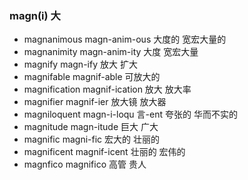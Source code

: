 ### magn(i)  大

- magnanimous magn-anim-ous 大度的 宽宏大量的 
- magnanimity magn-anim-ity  大度 宽宏大量
- magnify magn-ify 放大 扩大
- magnifable  magnif-able 可放大的
- magnification magnif-ication 放大 放大率
- magnifier magnif-ier  放大镜 放大器
- magniloquent magn-i-loqu 言-ent 夸张的 华而不实的
- magnitude magn-itude  巨大 广大
- magnific magni-fic 宏大的 壮丽的 
- magnificent magnif-icent  壮丽的 宏伟的
- magnfico magnifico  高管 贵人
